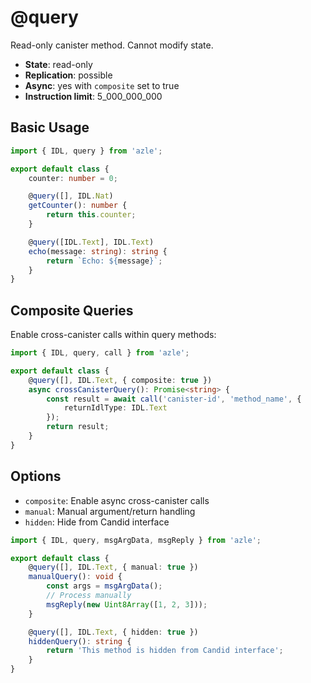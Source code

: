 # @query

Read-only canister method. Cannot modify state.

- **State**: read-only
- **Replication**: possible
- **Async**: yes with `composite` set to true
- **Instruction limit**: 5_000_000_000

## Basic Usage

```typescript
import { IDL, query } from 'azle';

export default class {
    counter: number = 0;

    @query([], IDL.Nat)
    getCounter(): number {
        return this.counter;
    }

    @query([IDL.Text], IDL.Text)
    echo(message: string): string {
        return `Echo: ${message}`;
    }
}
```

## Composite Queries

Enable cross-canister calls within query methods:

```typescript
import { IDL, query, call } from 'azle';

export default class {
    @query([], IDL.Text, { composite: true })
    async crossCanisterQuery(): Promise<string> {
        const result = await call('canister-id', 'method_name', {
            returnIdlType: IDL.Text
        });
        return result;
    }
}
```

## Options

- `composite`: Enable async cross-canister calls
- `manual`: Manual argument/return handling
- `hidden`: Hide from Candid interface

```typescript
import { IDL, query, msgArgData, msgReply } from 'azle';

export default class {
    @query([], IDL.Text, { manual: true })
    manualQuery(): void {
        const args = msgArgData();
        // Process manually
        msgReply(new Uint8Array([1, 2, 3]));
    }

    @query([], IDL.Text, { hidden: true })
    hiddenQuery(): string {
        return 'This method is hidden from Candid interface';
    }
}
```
